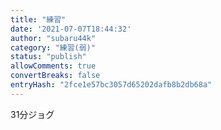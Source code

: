 ```yaml
---
title: "練習"
date: '2021-07-07T18:44:32'
author: "subaru44k"
category: "練習(弱)"
status: "publish"
allowComments: true
convertBreaks: false
entryHash: "2fce1e57bc3057d65202dafb8b2db68a"
---
```

31分ジョグ
